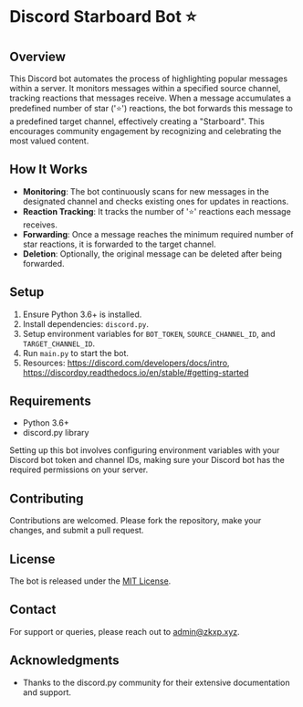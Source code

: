# Discord Starboard Bot ⭐

## Overview
This Discord bot automates the process of highlighting popular messages within a server. It monitors messages within a specified source channel, tracking reactions that messages receive. When a message accumulates a predefined number of star ('⭐') reactions, the bot forwards this message to a predefined target channel, effectively creating a "Starboard". This encourages community engagement by recognizing and celebrating the most valued content.

## How It Works
- **Monitoring**: The bot continuously scans for new messages in the designated channel and checks existing ones for updates in reactions.
- **Reaction Tracking**: It tracks the number of '⭐' reactions each message receives.
- **Forwarding**: Once a message reaches the minimum required number of star reactions, it is forwarded to the target channel.
- **Deletion**: Optionally, the original message can be deleted after being forwarded.
  
## Setup
1. Ensure Python 3.6+ is installed.
2. Install dependencies: `discord.py`.
3. Setup environment variables for `BOT_TOKEN`, `SOURCE_CHANNEL_ID`, and `TARGET_CHANNEL_ID`.
4. Run `main.py` to start the bot.
5. Resources: https://discord.com/developers/docs/intro, https://discordpy.readthedocs.io/en/stable/#getting-started

## Requirements
- Python 3.6+
- discord.py library

Setting up this bot involves configuring environment variables with your Discord bot token and channel IDs, making sure your Discord bot has the required permissions on your server.

## Contributing
Contributions are welcomed. Please fork the repository, make your changes, and submit a pull request.

## License
The bot is released under the [MIT License](LICENSE).

## Contact
For support or queries, please reach out to admin@zkxp.xyz.

## Acknowledgments
- Thanks to the discord.py community for their extensive documentation and support.
